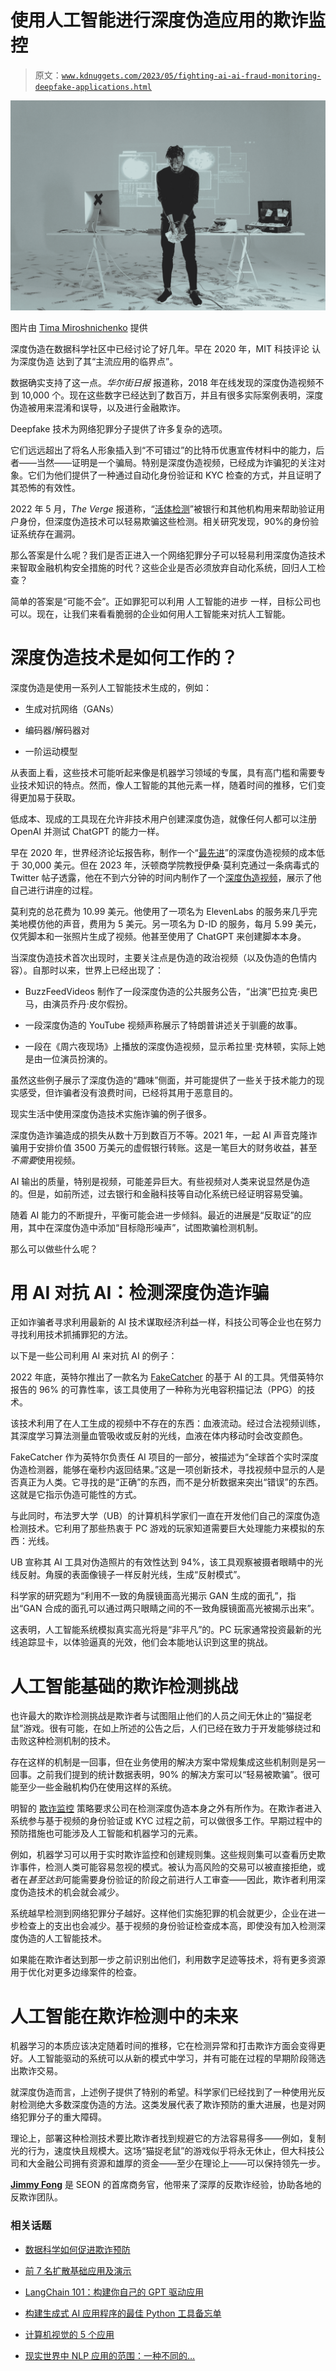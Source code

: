 # 使用人工智能进行深度伪造应用的欺诈监控

> 原文：[`www.kdnuggets.com/2023/05/fighting-ai-ai-fraud-monitoring-deepfake-applications.html`](https://www.kdnuggets.com/2023/05/fighting-ai-ai-fraud-monitoring-deepfake-applications.html)

![使用人工智能进行深度伪造应用的欺诈监控](img/de88fdc2cd6873f6246aa1b528950f90.png)

图片由 [Tima Miroshnichenko](https://www.pexels.com/photo/a-man-in-black-sweatshirt-with-handcuffs-holding-a-sum-of-cash-6266304/) 提供

深度伪造在数据科学社区中已经讨论了好几年。早在 2020 年，MIT 科技评论 认为深度伪造 达到了其“主流应用的临界点”。

数据确实支持了这一点。*华尔街日报* 报道称，2018 年在线发现的深度伪造视频不到 10,000 个。现在这些数字已经达到了数百万，并且有很多实际案例表明，深度伪造被用来混淆和误导，以及进行金融欺诈。

Deepfake 技术为网络犯罪分子提供了许多复杂的选项。

它们远远超出了将名人形象插入到“不可错过”的比特币优惠宣传材料中的能力，后者——当然——证明是一个骗局。特别是深度伪造视频，已经成为诈骗犯的关注对象。它们为他们提供了一种通过自动化身份验证和 KYC 检查的方式，并且证明了其恐怖的有效性。

2022 年 5 月，*The Verge* 报道称，“[活体检测](https://www.theverge.com/2022/5/18/23092964/deepfake-attack-facial-recognition-liveness-test-banks-sensity-report)”被银行和其他机构用来帮助验证用户身份，但深度伪造技术可以轻易欺骗这些检测。相关研究发现，90%的身份验证系统存在漏洞。

那么答案是什么呢？我们是否正进入一个网络犯罪分子可以轻易利用深度伪造技术来智取金融机构安全措施的时代？这些企业是否必须放弃自动化系统，回归人工检查？

简单的答案是“可能不会”。正如罪犯可以利用 人工智能的进步 一样，目标公司也可以。现在，让我们来看看脆弱的企业如何用人工智能来对抗人工智能。

# 深度伪造技术是如何工作的？

深度伪造是使用一系列人工智能技术生成的，例如：

+   生成对抗网络（GANs）

+   编码器/解码器对

+   一阶运动模型

从表面上看，这些技术可能听起来像是机器学习领域的专属，具有高门槛和需要专业技术知识的特点。然而，像人工智能的其他元素一样，随着时间的推移，它们变得更加易于获取。

低成本、现成的工具现在允许非技术用户创建深度伪造，就像任何人都可以注册 OpenAI 并测试 ChatGPT 的能力一样。

早在 2020 年，世界经济论坛报告称，制作一个“[最先进](https://www.weforum.org/agenda/2021/04/are-we-at-a-tipping-point-on-the-use-of-deepfakes/)”的深度伪造视频的成本低于 30,000 美元。但在 2023 年，沃顿商学院教授伊桑·莫利克通过一条病毒式的 Twitter 帖子透露，他在不到六分钟的时间内制作了一个[深度伪造视频](https://www.oneusefulthing.org/p/a-quick-and-sobering-guide-to-cloning)，展示了他自己进行讲座的过程。

莫利克的总花费为 10.99 美元。他使用了一项名为 ElevenLabs 的服务来几乎完美地模仿他的声音，费用为 5 美元。另一项名为 D-ID 的服务，每月 5.99 美元，仅凭脚本和一张照片生成了视频。他甚至使用了 ChatGPT 来创建脚本本身。

当深度伪造技术首次出现时，主要关注点是伪造的政治视频（以及伪造的色情内容）。自那时以来，世界上已经出现了：

+   BuzzFeedVideos 制作了一段深度伪造的公共服务公告，“出演”巴拉克·奥巴马，由演员乔丹·皮尔假扮。

+   一段深度伪造的 YouTube 视频声称展示了特朗普讲述关于驯鹿的故事。

+   一段在《周六夜现场》上播放的深度伪造视频，显示希拉里·克林顿，实际上她是由一位演员扮演的。

虽然这些例子展示了深度伪造的“趣味”侧面，并可能提供了一些关于技术能力的现实感受，但诈骗者没有浪费时间，已经将其用于恶意目的。

现实生活中使用深度伪造技术实施诈骗的例子很多。

深度伪造诈骗造成的损失从数十万到数百万不等。2021 年，一起 AI 声音克隆诈骗用于安排价值 3500 万美元的虚假银行转账。这是一笔巨大的财务收益，甚至*不需要*使用视频。

AI 输出的质量，特别是视频，可能差异巨大。有些视频对人类来说显然是伪造的。但是，如前所述，过去银行和金融科技等自动化系统已经证明容易受骗。

随着 AI 能力的不断提升，平衡可能会进一步倾斜。最近的进展是“反取证”的应用，其中在深度伪造中添加“目标隐形噪声”，试图欺骗检测机制。

那么可以做些什么呢？

# 用 AI 对抗 AI：检测深度伪造诈骗

正如诈骗者寻求利用最新的 AI 技术谋取经济利益一样，科技公司等企业也在努力寻找利用技术抓捕罪犯的方法。

以下是一些公司利用 AI 来对抗 AI 的例子：

2022 年底，英特尔推出了一款名为 [FakeCatcher](https://www.intel.com/content/www/us/en/newsroom/news/intel-introduces-real-time-deepfake-detector.html) 的基于 AI 的工具。凭借英特尔报告的 96% 的可靠性率，该工具使用了一种称为光电容积描记法（PPG）的技术。

该技术利用了在人工生成的视频中不存在的东西：血液流动。经过合法视频训练，其深度学习算法测量血管吸收或反射的光线，血液在体内移动时会改变颜色。

FakeCatcher 作为英特尔负责任 AI 项目的一部分，被描述为“全球首个实时深度伪造检测器，能够在毫秒内返回结果。”这是一项创新技术，寻找视频中显示的人是否真正为人类。它寻找的是“正确”的东西，而不是分析数据来突出“错误”的东西。这就是它指示伪造可能性的方式。

与此同时，布法罗大学（UB）的计算机科学家们一直在开发他们自己的深度伪造检测技术。它利用了那些热衷于 PC 游戏的玩家知道需要巨大处理能力来模拟的东西：光线。

UB 宣称其 AI 工具对伪造照片的有效性达到 94%，该工具观察被摄者眼睛中的光线反射。角膜的表面像镜子一样反射光线，生成“反射模式”。

科学家的研究题为“利用不一致的角膜镜面高光揭示 GAN 生成的面孔”，指出“GAN 合成的面孔可以通过两只眼睛之间的不一致角膜镜面高光被揭示出来”。

这表明，人工智能系统模拟真实高光将是“非平凡”的。PC 玩家通常投资最新的光线追踪显卡，以体验逼真的光效，他们会本能地认识到这里的挑战。

# 人工智能基础的欺诈检测挑战

也许最大的欺诈检测挑战是欺诈者与试图阻止他们的人员之间无休止的“猫捉老鼠”游戏。很有可能，在如上所述的公告之后，人们已经在致力于开发能够绕过和击败这种检测机制的技术。

存在这样的机制是一回事，但在业务使用的解决方案中常规集成这些机制则是另一回事。之前我们提到的统计数据表明，90% 的解决方案可以“轻易被欺骗”。很可能至少一些金融机构仍在使用这样的系统。

明智的 [欺诈监控](https://seon.io/resources/guides/fraud-monitoring-and-fraud-alerts/) 策略要求公司在检测深度伪造本身之外有所作为。在欺诈者进入系统参与基于视频的身份验证或 KYC 过程之前，可以做很多工作。早期过程中的预防措施也可能涉及人工智能和机器学习的元素。

例如，机器学习可以用于实时欺诈监控和创建规则集。这些规则集可以查看历史欺诈事件，检测人类可能容易忽视的模式。被认为高风险的交易可以被直接拒绝，或者在*甚至达到*可能需要身份验证的阶段之前进行人工审查——因此，欺诈者利用深度伪造技术的机会就会减少。

系统越早检测到网络犯罪分子越好。这样他们实施犯罪的机会就更少，企业在进一步检查上的支出也会减少。基于视频的身份验证检查成本高，即使没有加入检测深度伪造的人工智能技术。

如果能在欺诈者达到那一步之前识别出他们，利用数字足迹等技术，将有更多资源用于优化对更多边缘案件的检查。

# 人工智能在欺诈检测中的未来

机器学习的本质应该决定随着时间的推移，它在检测异常和打击欺诈方面会变得更好。人工智能驱动的系统可以从新的模式中学习，并有可能在过程的早期阶段筛选出欺诈交易。

就深度伪造而言，上述例子提供了特别的希望。科学家们已经找到了一种使用光反射检测绝大多数深度伪造的方法。这类发展代表了欺诈预防的重大进展，也是对网络犯罪分子的重大障碍。

理论上，部署这种检测技术要比欺诈者找到规避它的方法容易得多——例如，复制光的行为，速度快且规模大。这场“猫捉老鼠”的游戏似乎将永无休止，但大科技公司和大金融公司拥有资源和雄厚的资金——至少在理论上——可以保持领先一步。

**[Jimmy Fong](https://uk.linkedin.com/in/jimmyfong)** 是 SEON 的首席商务官，他带来了深厚的反欺诈经验，协助各地的反欺诈团队。

### 相关话题

+   [数据科学如何促进欺诈预防](https://www.kdnuggets.com/2022/09/data-science-fuels-fraud-prevention.html)

+   [前 7 名扩散基础应用及演示](https://www.kdnuggets.com/2022/10/top-7-diffusionbased-applications-demos.html)

+   [LangChain 101：构建你自己的 GPT 驱动应用](https://www.kdnuggets.com/2023/04/langchain-101-build-gptpowered-applications.html)

+   [构建生成式 AI 应用程序的最佳 Python 工具备忘单](https://www.kdnuggets.com/2023/08/best-python-tools-generative-ai-cheat-sheet.html)

+   [计算机视觉的 5 个应用](https://www.kdnuggets.com/2022/03/5-applications-computer-vision.html)

+   [现实世界中 NLP 应用的范围：一种不同的…](https://www.kdnuggets.com/2022/03/different-solution-problem-range-nlp-applications-real-world.html)
